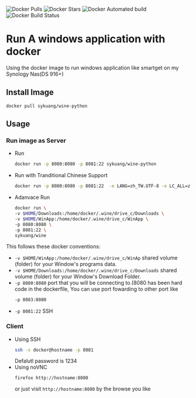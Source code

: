 ![Docker Pulls](https://img.shields.io/docker/pulls/sykuang/wine-x11-novnc-python3.svg)
![Docker Stars](https://img.shields.io/docker/stars/sykuang/wine-x11-novnc-python3?colorB=dfb317)
![Docker Automated build](https://img.shields.io/docker/automated/sykuang/wine-x11-novnc-python3)
![Docker Build Status](https://img.shields.io/docker/build/sykuang/wine-x11-novnc-python3)
# Run A windows application with docker
Using the docker image to run windows application like smartget on my Synology Nas(DS 916+)

## Install Image
   `docker pull sykuang/wine-python`
## Usage
### Run image as Server
   * Run
     ```bash
     docker run -p 8080:8080 -p 8081:22 sykuang/wine-python
     ```
   * Run with Tranditional Chinese Support
     ```bash
     docker run -p 8080:8080 -p 8081:22  -e LANG=zh_TW.UTF-8 -e LC_ALL=zh_TW.UTF-8 sykuang/wine-python
     ```
   * Adanvace Run
     ```bash
     docker run \
     -v $HOME/Downloads:/home/docker/.wine/drive_c/Downloads \
     -v $HOME/WinApp:/home/docker/.wine/drive_c/WinApp \
     -p 8080:8080 \
     -p 8081:22 \
     sykuang/wine
     ```

This follows these docker conventions:

*  `-v $HOME/WinApp:/home/docker/.wine/drive_c/WinAp` shared volume (folder) for your Window's programs data.
*  `-v $HOME/Downloads:/home/docker/.wine/drive_c/Downloads` shared volume (folder) for your Window's Download Folder.
*  `-p 8080:8080` port that you will be connecting to.(8080 has been hard code in the dockerfile, You can use port fowarding to other port like
	```bash
    -p 8083:8080
    ```
*  `-p 8081:22` SSH

### Client

* Using SSH
	```bash
	ssh -x docker@hostname -p 8081
	```
    Defalutl password is 1234
* Using noVNC
	```
	firefox http://hostname:8080
	```
	or just visit `http://hostname:8080` by the browse you like
